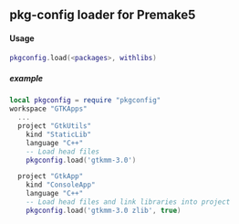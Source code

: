 ## pkg-config loader for Premake5

#### Usage
```lua
pkgconfig.load(<packages>, withlibs)
```
##### example
```lua
local pkgconfig = require "pkgconfig"
workspace "GTKApps"
  ...
  project "GtkUtils"
    kind "StaticLib"
    language "C++"
    -- Load head files
    pkgconfig.load('gtkmm-3.0')

  project "GtkApp"
    kind "ConsoleApp"
    language "C++"
    -- Load head files and link libraries into project
    pkgconfig.load('gtkmm-3.0 zlib', true)
```
